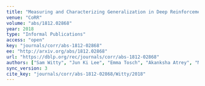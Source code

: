 ```yaml
---
title: "Measuring and Characterizing Generalization in Deep Reinforcement Learning."
venue: "CoRR"
volume: "abs/1812.02868"
year: 2018
type: "Informal Publications"
access: "open"
key: "journals/corr/abs-1812-02868"
ee: "http://arxiv.org/abs/1812.02868"
url: "https://dblp.org/rec/journals/corr/abs-1812-02868"
authors: ["Sam Witty", "Jun Ki Lee", "Emma Tosch", "Akanksha Atrey", "Michael L. Littman", "David D. Jensen"]
sync_version: 3
cite_key: "journals/corr/abs-1812-02868/Witty/2018"
---
```

